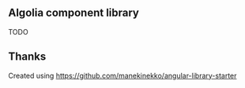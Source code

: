 ## Algolia component library

TODO

## Thanks
Created using https://github.com/manekinekko/angular-library-starter
